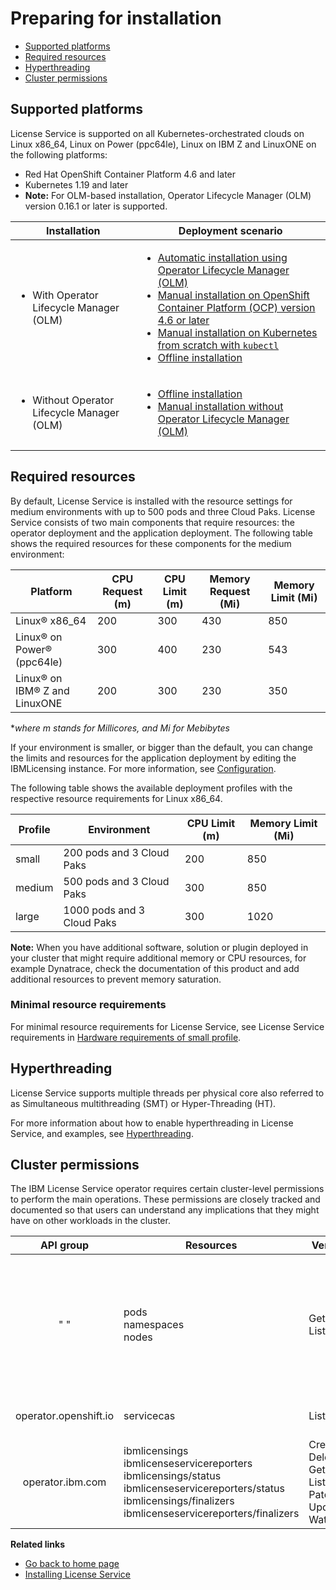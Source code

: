 
# Preparing for installation

- [Supported platforms](#supported-platforms)
- [Required resources](#required-resources)
- [Hyperthreading](#hyperthreading)
- [Cluster permissions](#cluster-permissions)

## Supported platforms

License Service is supported on all Kubernetes-orchestrated clouds on Linux x86_64, Linux on Power (ppc64le), Linux on IBM Z and LinuxONE on the following platforms:
- Red Hat OpenShift Container Platform 4.6 and later
- Kubernetes 1.19 and later
-
  **Note:** For OLM-based installation, Operator Lifecycle Manager (OLM) version 0.16.1 or later is supported.

|Installation|Deployment scenario|
|---|---|
|<ul><li>With Operator Lifecycle Manager (OLM)</li></ul>|<ul><li>[Automatic installation using Operator Lifecycle Manager (OLM)](Automatic_installation.md)</li><li>[Manual installation on OpenShift Container Platform (OCP) version 4.6 or later](Install_on_OCP.md)</li><li>[Manual installation on Kubernetes from scratch with `kubectl`](Install_from_scratch.md)</li><li>[Offline installation](Install_offline.md)</li></ul>|
|<ul><li>Without Operator Lifecycle Manager (OLM)</li></ul>| <ul><li>[Offline installation](Install_offline.md)</li><li>[Manual installation without Operator Lifecycle Manager (OLM)](Install_without_OLM.md)</li></ul>|

## Required resources

By default, License Service is installed with the resource settings for medium environments with up to 500 pods and three Cloud Paks. License Service consists of two main components that require resources: the operator deployment and the application deployment. The following table shows the required resources for these components for the medium environment:

|Platform|CPU Request (m)|CPU Limit (m)|Memory Request (Mi)|Memory Limit (Mi)|
|---|---|---|---|---|
|Linux® x86_64| 200 | 300| 430| 850|
|Linux® on Power® (ppc64le)|300| 400| 230| 543|
|Linux® on IBM® Z and LinuxONE| 200| 300| 230| 350|

 *_where m stands for Millicores, and Mi for Mebibytes_

If your environment is smaller, or bigger than the default, you can change the limits and resources for the application deployment by editing the IBMLicensing instance. For more information, see [Configuration](Configuration.md#modifying-the-application-deployment-resources).

The following table shows the available deployment profiles with the respective resource requirements for Linux x86_64.

|Profile|Environment|CPU Limit (m)|Memory Limit (Mi) |
|---|---|---|---|
|small|200 pods and 3 Cloud Paks|200 | 850|
|medium|500 pods and 3 Cloud Paks|300| 850|
|large|1000 pods and 3 Cloud Paks|300| 1020|

**Note:** When you have additional software, solution or plugin deployed in your cluster that might require additional memory or CPU resources, for example Dynatrace, check the documentation of this product and add additional resources to prevent memory saturation.

### Minimal resource requirements

For minimal resource requirements for License Service, see License Service requirements in [Hardware requirements of small profile](https://www.ibm.com/docs/en/cpfs?topic=services-hardware-requirements-small-profile).

## Hyperthreading

License Service supports multiple threads per physical core also referred to as Simultaneous multithreading (SMT) or Hyper-Threading (HT).

For more information about how to enable hyperthreading in License Service, and examples, see [Hyperthreading](https://www.ibm.com/docs/en/cpfs?topic=operator-hyperthreading).

## Cluster permissions

The IBM License Service operator requires certain cluster-level permissions to perform the main operations. These permissions are closely tracked and documented so that users can understand any implications that they might have on other workloads in the cluster.

|**API group**| **Resources** | **Verbs**  | **Description**    |
|:------------:|--------------|-------------|--------------------|
|" "|pods </br> namespaces </br> nodes|Get </br> List|The cluster permissions for the `ibm-license-service` service account are **read-only access** permissions that are required to properly discover the running {{site.data.keyword.IBM_notm}} applications to report license usage of the Virtual Processor Core (VPC) and Processor Value Unit (PVU) metrics.|
|operator.openshift.io|servicecas|List|These permissions are required to generate the TLS certificate for License Service. |
|operator.ibm.com| ibmlicensings </br> ibmlicenseservicereporters </br> ibmlicensings/status </br> ibmlicenseservicereporters/status </br> ibmlicensings/finalizers </br> ibmlicenseservicereporters/finalizers|Create </br> Delete </br> Get </br> List </br> Patch </br> Update </br> Watch| The cluster permissions for the `ibm-licensing-operator` service account are required to properly manage the status of the IBM License Service operator.|

<b>Related links</b>

- [Go back to home page](../License_Service_main.md#documentation)
- [Installing License Service](Installation_scenarios.md)

